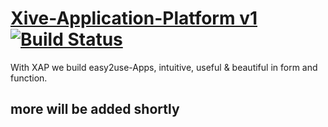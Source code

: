 # [Xive-Application-Platform v1](http://devxive.com) [![Build Status](https://secure.travis-ci.org/devxive/xive-application-platform.png)](http://travis-ci.org/devxive/xive-application-platform)

With XAP we build easy2use-Apps, intuitive, useful & beautiful in form and function.

## more will be added shortly
